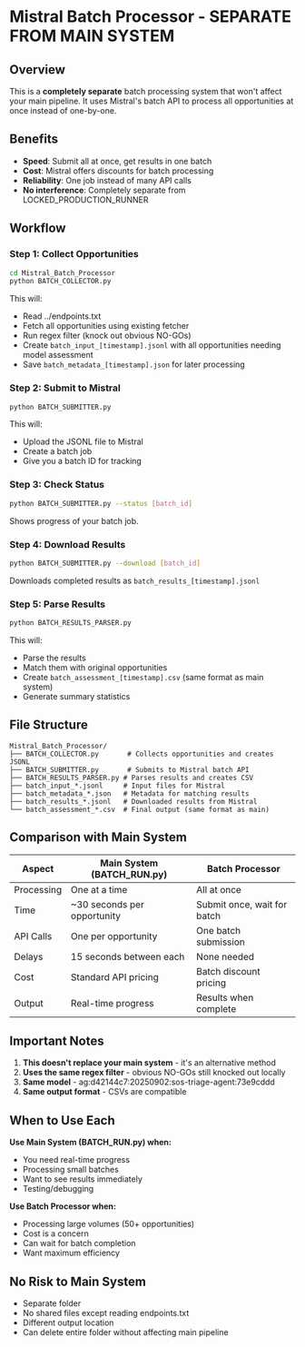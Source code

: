 # Mistral Batch Processor - SEPARATE FROM MAIN SYSTEM

## Overview
This is a **completely separate** batch processing system that won't affect your main pipeline.
It uses Mistral's batch API to process all opportunities at once instead of one-by-one.

## Benefits
- **Speed**: Submit all at once, get results in one batch
- **Cost**: Mistral offers discounts for batch processing  
- **Reliability**: One job instead of many API calls
- **No interference**: Completely separate from LOCKED_PRODUCTION_RUNNER

## Workflow

### Step 1: Collect Opportunities
```bash
cd Mistral_Batch_Processor
python BATCH_COLLECTOR.py
```
This will:
- Read ../endpoints.txt
- Fetch all opportunities using existing fetcher
- Run regex filter (knock out obvious NO-GOs)
- Create `batch_input_[timestamp].jsonl` with all opportunities needing model assessment
- Save `batch_metadata_[timestamp].json` for later processing

### Step 2: Submit to Mistral
```bash
python BATCH_SUBMITTER.py
```
This will:
- Upload the JSONL file to Mistral
- Create a batch job
- Give you a batch ID for tracking

### Step 3: Check Status
```bash
python BATCH_SUBMITTER.py --status [batch_id]
```
Shows progress of your batch job.

### Step 4: Download Results
```bash
python BATCH_SUBMITTER.py --download [batch_id]
```
Downloads completed results as `batch_results_[timestamp].jsonl`

### Step 5: Parse Results
```bash
python BATCH_RESULTS_PARSER.py
```
This will:
- Parse the results
- Match them with original opportunities
- Create `batch_assessment_[timestamp].csv` (same format as main system)
- Generate summary statistics

## File Structure
```
Mistral_Batch_Processor/
├── BATCH_COLLECTOR.py       # Collects opportunities and creates JSONL
├── BATCH_SUBMITTER.py       # Submits to Mistral batch API
├── BATCH_RESULTS_PARSER.py # Parses results and creates CSV
├── batch_input_*.jsonl     # Input files for Mistral
├── batch_metadata_*.json   # Metadata for matching results
├── batch_results_*.jsonl   # Downloaded results from Mistral
└── batch_assessment_*.csv  # Final output (same format as main)
```

## Comparison with Main System

| Aspect | Main System (BATCH_RUN.py) | Batch Processor |
|--------|----------------------------|-----------------|
| Processing | One at a time | All at once |
| Time | ~30 seconds per opportunity | Submit once, wait for batch |
| API Calls | One per opportunity | One batch submission |
| Delays | 15 seconds between each | None needed |
| Cost | Standard API pricing | Batch discount pricing |
| Output | Real-time progress | Results when complete |

## Important Notes

1. **This doesn't replace your main system** - it's an alternative method
2. **Uses the same regex filter** - obvious NO-GOs still knocked out locally
3. **Same model** - ag:d42144c7:20250902:sos-triage-agent:73e9cddd
4. **Same output format** - CSVs are compatible

## When to Use Each

**Use Main System (BATCH_RUN.py) when:**
- You need real-time progress
- Processing small batches
- Want to see results immediately
- Testing/debugging

**Use Batch Processor when:**
- Processing large volumes (50+ opportunities)
- Cost is a concern
- Can wait for batch completion
- Want maximum efficiency

## No Risk to Main System

- Separate folder
- No shared files except reading endpoints.txt
- Different output location
- Can delete entire folder without affecting main pipeline